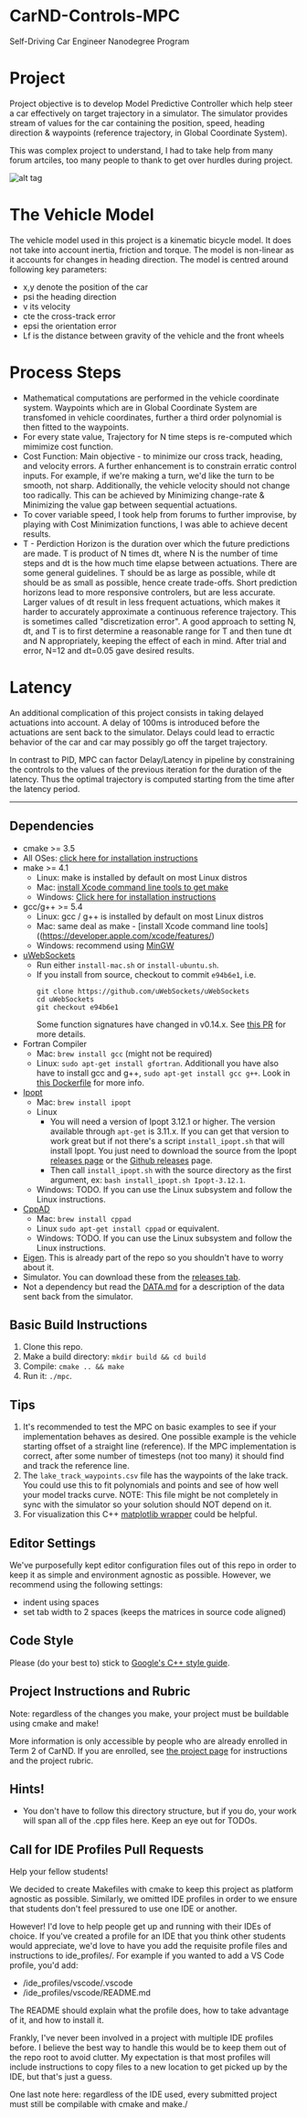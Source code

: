 # CarND-Controls-MPC
Self-Driving Car Engineer Nanodegree Program

# Project
Project objective is to develop Model Predictive Controller which help steer a car effectively on target trajectory in a simulator. The simulator provides stream of values for the car containing the position, speed, heading direction & waypoints (reference trajectory, in Global Coordinate System).

This was complex project to understand, I had to take help from many forum artciles, too many people to thank to get over hurdles during project.

![alt tag](images/car.png)

# The Vehicle Model
The vehicle model used in this project is a kinematic bicycle model. It does not take into account inertia, friction and torque. The model is non-linear as it accounts for changes in heading direction. The model is centred around following key parameters:
 
   * x,y denote the position of the car
   * psi the heading direction
   * v its velocity
   * cte the cross-track error
   * epsi the orientation error 
   * Lf is the distance between gravity of the vehicle and the front wheels

# Process Steps

* Mathematical computations are performed in the vehicle coordinate system. Waypoints which are in Global Coordinate System are transfomed in vehicle coordinates, further a third order polynomial is then fitted to the waypoints. 
* For every state value, Trajectory for N time steps is re-computed which mimimize cost function.
* Cost Function: Main objective - to minimize our cross track, heading, and velocity errors. A further enhancement is to constrain erratic control inputs. For example, if we're making a turn, we'd like the turn to be smooth, not sharp. Additionally, the vehicle velocity should not change too radically. This can be achieved by Minimizing change-rate & Minimizing the value gap between sequential actuations.
* To cover variable speed, I took help from forums to further improvise, by playing with Cost Minimization functions, I was able to achieve decent results.
* T - Perdiction Horizon is the duration over which the future predictions are made. T is product of N times dt, where N is the number of time steps and dt is the how much time elapse between actuations. There are some general guidelines. T should be as large as possible, while dt should be as small as possible, hence create trade-offs. Short prediction horizons lead to more responsive controlers, but are less accurate. Larger values of dt result in less frequent actuations, which makes it harder to accurately approximate a continuous reference trajectory. This is sometimes called "discretization error". A good approach to setting N, dt, and T is to first determine a reasonable range for T and then tune dt and N appropriately, keeping the effect of each in mind. After trial and error, N=12 and dt=0.05 gave desired results.

# Latency

An additional complication of this project consists in taking delayed actuations into account. A delay of 100ms is introduced before the actuations are sent back to the simulator. Delays could lead to erractic behavior of the car and car may possibly go off the target trajectory.

In contrast to PID, MPC can factor Delay/Latency in pipeline by constraining the controls to the values of the previous iteration for the duration of the latency. Thus the optimal trajectory is computed starting from the time after the latency period.

---

## Dependencies

* cmake >= 3.5
 * All OSes: [click here for installation instructions](https://cmake.org/install/)
* make >= 4.1
  * Linux: make is installed by default on most Linux distros
  * Mac: [install Xcode command line tools to get make](https://developer.apple.com/xcode/features/)
  * Windows: [Click here for installation instructions](http://gnuwin32.sourceforge.net/packages/make.htm)
* gcc/g++ >= 5.4
  * Linux: gcc / g++ is installed by default on most Linux distros
  * Mac: same deal as make - [install Xcode command line tools]((https://developer.apple.com/xcode/features/)
  * Windows: recommend using [MinGW](http://www.mingw.org/)
* [uWebSockets](https://github.com/uWebSockets/uWebSockets)
  * Run either `install-mac.sh` or `install-ubuntu.sh`.
  * If you install from source, checkout to commit `e94b6e1`, i.e.
    ```
    git clone https://github.com/uWebSockets/uWebSockets 
    cd uWebSockets
    git checkout e94b6e1
    ```
    Some function signatures have changed in v0.14.x. See [this PR](https://github.com/udacity/CarND-MPC-Project/pull/3) for more details.
* Fortran Compiler
  * Mac: `brew install gcc` (might not be required)
  * Linux: `sudo apt-get install gfortran`. Additionall you have also have to install gcc and g++, `sudo apt-get install gcc g++`. Look in [this Dockerfile](https://github.com/udacity/CarND-MPC-Quizzes/blob/master/Dockerfile) for more info.
* [Ipopt](https://projects.coin-or.org/Ipopt)
  * Mac: `brew install ipopt`
  * Linux
    * You will need a version of Ipopt 3.12.1 or higher. The version available through `apt-get` is 3.11.x. If you can get that version to work great but if not there's a script `install_ipopt.sh` that will install Ipopt. You just need to download the source from the Ipopt [releases page](https://www.coin-or.org/download/source/Ipopt/) or the [Github releases](https://github.com/coin-or/Ipopt/releases) page.
    * Then call `install_ipopt.sh` with the source directory as the first argument, ex: `bash install_ipopt.sh Ipopt-3.12.1`. 
  * Windows: TODO. If you can use the Linux subsystem and follow the Linux instructions.
* [CppAD](https://www.coin-or.org/CppAD/)
  * Mac: `brew install cppad`
  * Linux `sudo apt-get install cppad` or equivalent.
  * Windows: TODO. If you can use the Linux subsystem and follow the Linux instructions.
* [Eigen](http://eigen.tuxfamily.org/index.php?title=Main_Page). This is already part of the repo so you shouldn't have to worry about it.
* Simulator. You can download these from the [releases tab](https://github.com/udacity/self-driving-car-sim/releases).
* Not a dependency but read the [DATA.md](./DATA.md) for a description of the data sent back from the simulator.


## Basic Build Instructions


1. Clone this repo.
2. Make a build directory: `mkdir build && cd build`
3. Compile: `cmake .. && make`
4. Run it: `./mpc`.

## Tips

1. It's recommended to test the MPC on basic examples to see if your implementation behaves as desired. One possible example
is the vehicle starting offset of a straight line (reference). If the MPC implementation is correct, after some number of timesteps
(not too many) it should find and track the reference line.
2. The `lake_track_waypoints.csv` file has the waypoints of the lake track. You could use this to fit polynomials and points and see of how well your model tracks curve. NOTE: This file might be not completely in sync with the simulator so your solution should NOT depend on it.
3. For visualization this C++ [matplotlib wrapper](https://github.com/lava/matplotlib-cpp) could be helpful.

## Editor Settings

We've purposefully kept editor configuration files out of this repo in order to
keep it as simple and environment agnostic as possible. However, we recommend
using the following settings:

* indent using spaces
* set tab width to 2 spaces (keeps the matrices in source code aligned)

## Code Style

Please (do your best to) stick to [Google's C++ style guide](https://google.github.io/styleguide/cppguide.html).

## Project Instructions and Rubric

Note: regardless of the changes you make, your project must be buildable using
cmake and make!

More information is only accessible by people who are already enrolled in Term 2
of CarND. If you are enrolled, see [the project page](https://classroom.udacity.com/nanodegrees/nd013/parts/40f38239-66b6-46ec-ae68-03afd8a601c8/modules/f1820894-8322-4bb3-81aa-b26b3c6dcbaf/lessons/b1ff3be0-c904-438e-aad3-2b5379f0e0c3/concepts/1a2255a0-e23c-44cf-8d41-39b8a3c8264a)
for instructions and the project rubric.

## Hints!

* You don't have to follow this directory structure, but if you do, your work
  will span all of the .cpp files here. Keep an eye out for TODOs.

## Call for IDE Profiles Pull Requests

Help your fellow students!

We decided to create Makefiles with cmake to keep this project as platform
agnostic as possible. Similarly, we omitted IDE profiles in order to we ensure
that students don't feel pressured to use one IDE or another.

However! I'd love to help people get up and running with their IDEs of choice.
If you've created a profile for an IDE that you think other students would
appreciate, we'd love to have you add the requisite profile files and
instructions to ide_profiles/. For example if you wanted to add a VS Code
profile, you'd add:

* /ide_profiles/vscode/.vscode
* /ide_profiles/vscode/README.md

The README should explain what the profile does, how to take advantage of it,
and how to install it.

Frankly, I've never been involved in a project with multiple IDE profiles
before. I believe the best way to handle this would be to keep them out of the
repo root to avoid clutter. My expectation is that most profiles will include
instructions to copy files to a new location to get picked up by the IDE, but
that's just a guess.

One last note here: regardless of the IDE used, every submitted project must
still be compilable with cmake and make./
